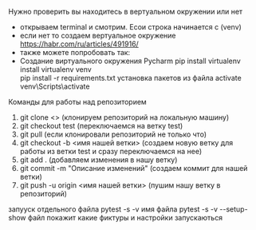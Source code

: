 Нужно проверить вы находитесь в вертуальном окружении или нет
- открываем terminal и смотрим. Есои строка начинается с (venv)
- если нет то создаем вертуальное окружение https://habr.com/ru/articles/491916/
- также можете попробовать так:
- Создание виртуального окружения Pycharm
pip install virtualenv
install virtualenv venv  
pip install -r requirements.txt установка пакетов из файла
activate  venv\Scripts\activate


Команды для работы над репозиторием
1. git clone <> (клонируем репозиторий на локальную машину)
2. git checkout test (переключаемся на ветку test)
3. git pull (если клонировали репозиторий не только что)
4. git checkout -b <имя нашей ветки> (создаем новую ветку для работы из ветки test и сразу переключаемся на нее)
5. git add . (добавляем изменения в нашу ветку)
6. git commit -m "Описание изменений" (создаем коммит для нашей ветки)
7. git push -u origin <имя нашей ветки> (пушим нашу ветку в репозиторий)

запууск отдельного файла pytest -s -v имя файла
pytest -s -v --setup-show файл покажит какие фиктуры и настройки запускаються
   
